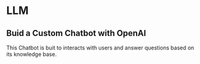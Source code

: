 # LLM



## Buid a Custom Chatbot with OpenAI 

This Chatbot is buit to interacts with users and answer questions based on its knowledge base.
